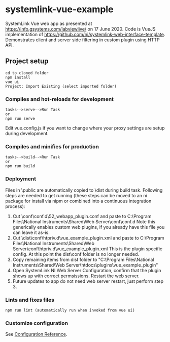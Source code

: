 # systemlink-vue-example
SystemLink Vue web app as presented at https://info.gsystems.com/labviewlive/ on 17 June 2020.
Code is VueJS implementation of https://github.com/ni/systemlink-web-interface-template.
Demonstrates client and server side filtering in custom plugin using HTTP API.
## Project setup
```
cd to cloned folder
npm install
vue ui
Project: Import Existing (select imported folder)
```

### Compiles and hot-reloads for development
```
tasks-->serve-->Run Task
or
npm run serve
```
Edit vue.config.js if you want to change where your proxy settings are setup during development.

### Compiles and minifies for production
```
tasks-->build-->Run Task
or
npm run build
```

### Deployment
Files in \public are automatically copied to \dist during build task.
Following steps are needed to get running (these steps can be moved to an ni package for install via nipm or combined into a continuous integration process):
1. Cut \conf\conf.d\52_webapp_plugin.conf and paste to C:\Program Files\National Instruments\Shared\Web Server\conf\conf.d
  Note this generically enables custom web plugins, if you already have this file you can leave it as-is.
2. Cut \dist\conf\htpriv.d\vue_example_plugin.xml and paste to C:\Program Files\National Instruments\Shared\Web Server\conf\htpriv.d\vue_example_plugin.xml
  This is the plugin specific config.  At this point the dist\conf folder is no longer needed.
3. Copy remaining items from dist folder to "C:\Program Files\National Instruments\Shared\Web Server\htdocs\plugins\vue_example_plugin"
4. Open SystemLink NI Web Server Configuration, confirm that the plugin shows up with correct permsissions.  Restart the web server.
5. Future updates to app do not need web server restart, just perform step 3.

### Lints and fixes files
```
npm run lint (automatically run when invoked from vue ui)
```

### Customize configuration
See [Configuration Reference](https://cli.vuejs.org/config/).
